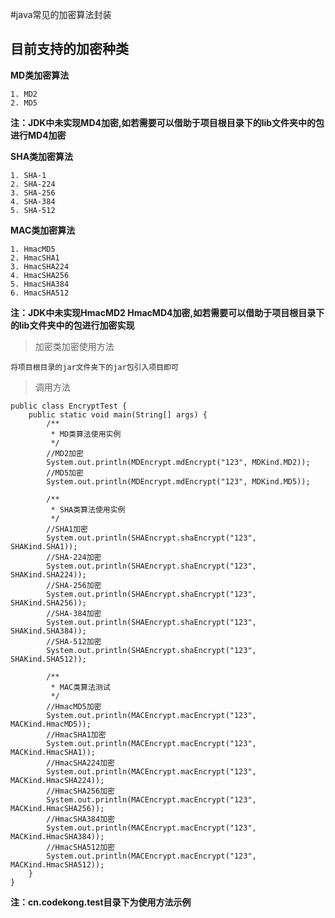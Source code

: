 #java常见的加密算法封装

## 目前支持的加密种类

**MD类加密算法**

```
1. MD2
2. MD5
```

**注：JDK中未实现MD4加密,如若需要可以借助于项目根目录下的lib文件夹中的包进行MD4加密**

**SHA类加密算法**

```
1. SHA-1
2. SHA-224
3. SHA-256
4. SHA-384
5. SHA-512
```

**MAC类加密算法**
```
1. HmacMD5
2. HmacSHA1
3. HmacSHA224
4. HmacSHA256
5. HmacSHA384
6. HmacSHA512
```
**注：JDK中未实现HmacMD2 HmacMD4加密,如若需要可以借助于项目根目录下的lib文件夹中的包进行加密实现**

> 加密类加密使用方法

```
将项目根目录的jar文件夹下的jar包引入项目即可
```

> 调用方法

```
public class EncryptTest {
	public static void main(String[] args) {
		/**
		 * MD类算法使用实例
		 */
		//MD2加密
		System.out.println(MDEncrypt.mdEncrypt("123", MDKind.MD2));
		//MD5加密
		System.out.println(MDEncrypt.mdEncrypt("123", MDKind.MD5));
		
		/**
		 * SHA类算法使用实例
		 */
		//SHA1加密
		System.out.println(SHAEncrypt.shaEncrypt("123", SHAKind.SHA1));
		//SHA-224加密
		System.out.println(SHAEncrypt.shaEncrypt("123", SHAKind.SHA224));
		//SHA-256加密
		System.out.println(SHAEncrypt.shaEncrypt("123", SHAKind.SHA256));
		//SHA-384加密
		System.out.println(SHAEncrypt.shaEncrypt("123", SHAKind.SHA384));
		//SHA-512加密
		System.out.println(SHAEncrypt.shaEncrypt("123", SHAKind.SHA512));
		
		/**
		 * MAC类算法测试
		 */
		//HmacMD5加密
		System.out.println(MACEncrypt.macEncrypt("123", MACKind.HmacMD5));
		//HmacSHA1加密
		System.out.println(MACEncrypt.macEncrypt("123", MACKind.HmacSHA1));
		//HmacSHA224加密
		System.out.println(MACEncrypt.macEncrypt("123", MACKind.HmacSHA224));
		//HmacSHA256加密
		System.out.println(MACEncrypt.macEncrypt("123", MACKind.HmacSHA256));
		//HmacSHA384加密
		System.out.println(MACEncrypt.macEncrypt("123", MACKind.HmacSHA384));
		//HmacSHA512加密
		System.out.println(MACEncrypt.macEncrypt("123", MACKind.HmacSHA512));
	}
}

```

**注：cn.codekong.test目录下为使用方法示例**
